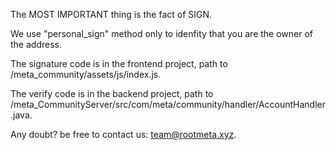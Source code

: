 The MOST IMPORTANT thing is the fact of SIGN.  

We use "personal_sign" method only to idenfity that you are the owner of the address.  

The signature code is in the frontend project, path to /meta_community/assets/js/index.js.  

The verify code is in the backend project, path to /meta_CommunityServer/src/com/meta/community/handler/AccountHandler.java.  

Any doubt? be free to contact us: team@rootmeta.xyz.


<!--
**Rootmeta/rootmeta** is a ✨ _special_ ✨ repository because its `README.md` (this file) appears on your GitHub profile.

Here are some ideas to get you started:

- 🔭 I’m currently working on ...
- 🌱 I’m currently learning ...
- 👯 I’m looking to collaborate on ...
- 🤔 I’m looking for help with ...
- 💬 Ask me about ...
- 📫 How to reach me: ...
- 😄 Pronouns: ...
- ⚡ Fun fact: ...
-->
